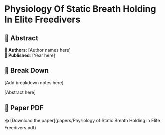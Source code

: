 # Physiology Of Static Breath Holding In Elite Freedivers



## 🧬 Abstract



**👤 Authors**: [Author names here]  
**📅 Published**: [Year here]


## 🧠 Break Down

[Add breakdown notes here]

[Abstract here]



## 📄 Paper PDF

📥 [Download the paper](papers/Physiology of Static Breath Holding in Elite Freedivers.pdf)